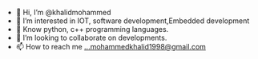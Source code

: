 - 👋 Hi, I’m @khalidmohammed
- 👀 I’m interested in IOT, software development,Embedded development
- 🌱 Know python, c++ programming languages.
- 💞️ I’m looking to collaborate on developments.
- 📫 How to reach me ...mohammedkhalid1998@gmail.com

<!---
khalid-ops/khalid-ops is a ✨ special developmemts✨ repository because its `README.md` (this file) appears on your GitHub profile.
You can click the Preview link to take a look at your changes.
--->
